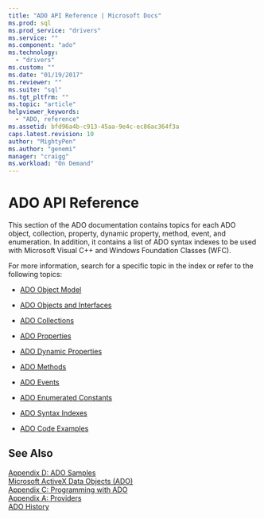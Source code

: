 ```yaml
---
title: "ADO API Reference | Microsoft Docs"
ms.prod: sql
ms.prod_service: "drivers"
ms.service: ""
ms.component: "ado"
ms.technology:
  - "drivers"
ms.custom: ""
ms.date: "01/19/2017"
ms.reviewer: ""
ms.suite: "sql"
ms.tgt_pltfrm: ""
ms.topic: "article"
helpviewer_keywords: 
  - "ADO, reference"
ms.assetid: bfd96a4b-c913-45aa-9e4c-ec86ac364f3a
caps.latest.revision: 10
author: "MightyPen"
ms.author: "genemi"
manager: "craigg"
ms.workload: "On Demand"
---
```

# ADO API Reference
This section of the ADO documentation contains topics for each ADO object, collection, property, dynamic property, method, event, and enumeration. In addition, it contains a list of ADO syntax indexes to be used with Microsoft Visual C++ and Windows Foundation Classes (WFC).  
  
 For more information, search for a specific topic in the index or refer to the following topics:  
  
-   [ADO Object Model](../../../ado/reference/ado-api/ado-object-model.md)  
  
-   [ADO Objects and Interfaces](../../../ado/reference/ado-api/ado-objects-and-interfaces.md)  
  
-   [ADO Collections](../../../ado/reference/ado-api/ado-collections.md)  
  
-   [ADO Properties](../../../ado/reference/ado-api/ado-properties.md)  
  
-   [ADO Dynamic Properties](../../../ado/reference/ado-api/ado-dynamic-properties.md)  
  
-   [ADO Methods](../../../ado/reference/ado-api/ado-methods.md)  
  
-   [ADO Events](../../../ado/reference/ado-api/ado-events.md)  
  
-   [ADO Enumerated Constants](../../../ado/reference/ado-api/ado-enumerated-constants.md)  
  
-   [ADO Syntax Indexes](../../../ado/reference/ado-api/ado-syntax-indexes.md)  
  
-   [ADO Code Examples](../../../ado/reference/ado-api/ado-code-examples.md)  
  
## See Also  
 [Appendix D: ADO Samples](../../../ado/guide/appendixes/appendix-d-ado-samples.md)   
 [Microsoft ActiveX Data Objects (ADO)](../../../ado/microsoft-activex-data-objects-ado.md)   
 [Appendix C: Programming with ADO](../../../ado/guide/appendixes/appendix-c-programming-with-ado.md)   
 [Appendix A: Providers](../../../ado/guide/appendixes/appendix-a-providers.md)   
 [ADO History](../../../ado/guide/ado-history.md)
